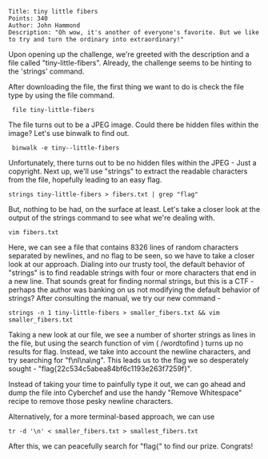 ```
Title: tiny little fibers
Points: 340
Author: John Hammond
Description: "Oh wow, it's another of everyone's favorite. But we like to try and turn the ordinary into extraordinary!"
```

Upon opening up the challenge, we're greeted with the description and a file called "tiny-little-fibers". 
Already, the challenge seems to be hinting to the 'strings' command. 

After downloading the file, the first thing we want to do is check the file type by using the file command.

``` file tiny-little-fibers```

The file turns out to be a JPEG image. Could there be hidden files within the image? Let's use binwalk to find out.

``` binwalk -e tiny--little-fibers```

Unfortunately, there turns out to be no hidden files within the JPEG - Just a copyright. 
Next up, we'll use "strings" to extract the readable characters from the file, hopefully leading to an easy flag.

``` strings tiny-little-fibers > fibers.txt | grep "flag" ```

But, nothing to be had, on the surface at least. Let's take a closer look at the output of the strings command to see what we're dealing with.

``` vim fibers.txt ``` 

Here, we can see a file that contains 8326 lines of random characters separated by newlines, and no flag to be seen, so we have to take a closer look at our approach.
Dialing into our trusty tool, the default behavior of "strings" is to find readable strings with four or more characters that end in a new line. 
That sounds great for finding normal strings, but this is a CTF - perhaps the author was banking on us not modifying the default behavior of strings?
After consulting the manual, we try our new command - 

``` strings -n 1 tiny-little-fibers > smaller_fibers.txt && vim smaller_fibers.txt ``` 

Taking a new look at our file, we see a number of shorter strings as lines in the file, but using the search function of vim ( /wordtofind ) turns up no results for flag. 
Instead, we take into account the newline characters, and try searching for "f\nl\na\ng". This leads us to the flag we so desperately sought - "flag{22c534c5abea84bf6c1193e263f7259f}". 

Instead of taking your time to painfully type it out, we can go ahead and dump the file into Cyberchef and use the handy "Remove Whitespace" recipe to remove those pesky newline characters. 

Alternatively, for a more terminal-based approach, we can use 

```tr -d '\n' < smaller_fibers.txt > smallest_fibers.txt``` 

After this, we can peacefully search for "flag{" to find our prize. Congrats! 
